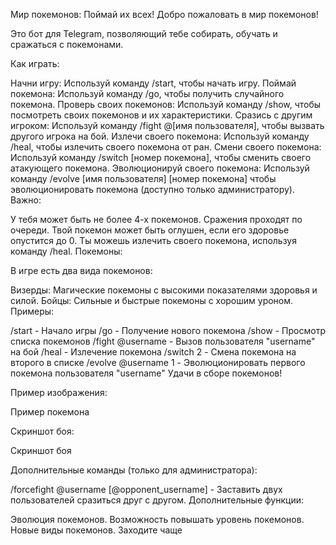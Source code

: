 Мир покемонов: Поймай их всех!
Добро пожаловать в мир покемонов!

Это бот для Telegram, позволяющий тебе собирать, обучать и сражаться с покемонами.

Как играть:

Начни игру: Используй команду /start, чтобы начать игру.
Поймай покемона: Используй команду /go, чтобы получить случайного покемона.
Проверь своих покемонов: Используй команду /show, чтобы посмотреть своих покемонов и их характеристики.
Сразись с другим игроком: Используй команду /fight @[имя пользователя], чтобы вызвать другого игрока на бой.
Излечи своего покемона: Используй команду /heal, чтобы излечить своего покемона от ран.
Смени своего покемона: Используй команду /switch [номер покемона], чтобы сменить своего атакующего покемона.
Эволюционируй своего покемона: Используй команду /evolve [имя пользователя] [номер покемона] чтобы эволюционировать покемона (доступно только администратору).
Важно:

У тебя может быть не более 4-х покемонов.
Сражения проходят по очереди.
Твой покемон может быть оглушен, если его здоровье опустится до 0.
Ты можешь излечить своего покемона, используя команду /heal.
Покемоны:

В игре есть два вида покемонов:

Визерды: Магические покемоны с высокими показателями здоровья и силой.
Бойцы: Сильные и быстрые покемоны с хорошим уроном.
Примеры:

/start - Начало игры
/go - Получение нового покемона
/show - Просмотр списка покемонов
/fight @username - Вызов пользователя "username" на бой
/heal - Излечение покемона
/switch 2 - Смена покемона на второго в списке
/evolve @username 1 - Эволюционировать первого покемона пользователя "username"
Удачи в сборе покемонов!

Пример изображения:

Пример покемона

Скриншот боя:

Скриншот боя

Дополнительные команды (только для администратора):

/forcefight @username [@opponent_username] - Заставить двух пользователей сразиться друг с другом.
Дополнительные функции:

Эволюция покемонов.
Возможность повышать уровень покемонов.
Новые виды покемонов.
Заходите чаще

